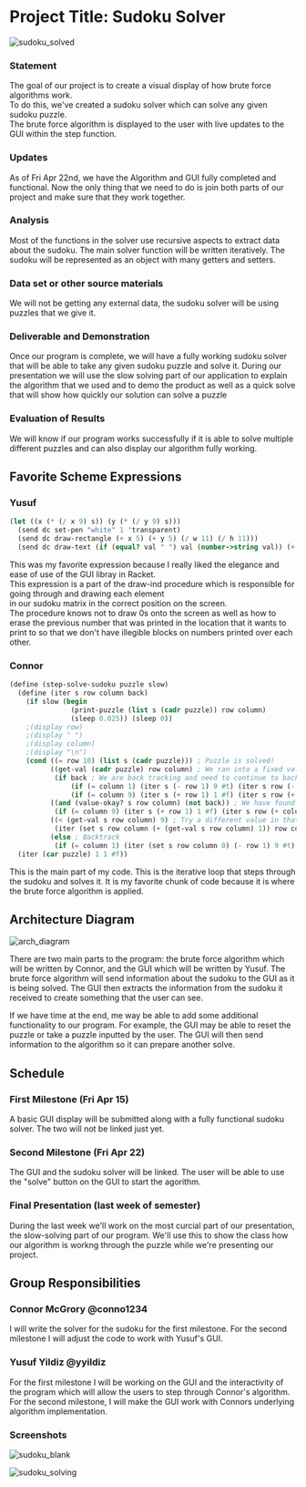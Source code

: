 # Project Title: Sudoku Solver

![sudoku_solved](https://cloud.githubusercontent.com/assets/11009351/14858168/f9f41910-0c6c-11e6-9c6f-34ae589f92fa.png)

### Statement
The goal of our project is to create a visual display of how brute force algorithms work.  
To do this, we've created a sudoku solver which can solve any given sudoku puzzle.  
The brute force algorithm is displayed to the user with live updates to the GUI within the step function. 

### Updates

As of Fri Apr 22nd, we have the Algorithm and GUI fully completed and functional. Now the only thing that we need to do is join both parts of our project and make sure that they work together.

### Analysis
Most of the functions in the solver use recursive aspects to extract data about the sudoku.
The main solver function will be written iteratively.  The sudoku will be represented as an
object with many getters and setters.

### Data set or other source materials
We will not be getting any external data, the sudoku solver will be using puzzles that we give it.

### Deliverable and Demonstration
Once our program is complete, we will have a fully working sudoku solver that will be able to take any given sudoku puzzle and solve it. During our presentation we will use the slow solving part of our application to explain the algorithm that we used and to demo the product as well as a quick solve that will show how quickly our solution can solve a puzzle

### Evaluation of Results
We will know if our program works successfully if it is able to solve multiple different puzzles and can also display our algorithm fully working. 

## Favorite Scheme Expressions

### Yusuf
```scheme
(let ((x (* (/ x 9) s)) (y (* (/ y 9) s)))
  (send dc set-pen "white" 1 'transparent)
  (send dc draw-rectangle (+ x 5) (+ y 5) (/ w 11) (/ h 11)))
  (send dc draw-text (if (equal? val " ") val (number->string val)) (+ (* (/ x 9) s) 20) (+ (* (/ y 9) s) 15)))
```
This was my favorite expression because I really liked the elegance and ease of use of the GUI libray in Racket.  
This expression is a part of the draw-ind procedure which is responsible for going through and drawing each element    
in our sudoku matrix in the correct position on the screen.  
The procedure knows not to draw 0s onto the screen as well as how to erase the previous number that was printed in
the location that it wants to print to so that we don't have illegible blocks on numbers printed over each other.

### Connor

```scheme
(define (step-solve-sudoku puzzle slow)
  (define (iter s row column back)
    (if slow (begin
               (print-puzzle (list s (cadr puzzle)) row column)
               (sleep 0.025)) (sleep 0))
    ;(display row)
    ;(display " ")
    ;(display column)
    ;(display "\n")
    (cond ((= row 10) (list s (cadr puzzle))) ; Puzzle is solved!
          ((get-val (cadr puzzle) row column) ; We ran into a fixed value that must be skipped over
           (if back ; We are back tracking and need to continue to back track
               (if (= column 1) (iter s (- row 1) 9 #t) (iter s row (- column 1) #t))
               (if (= column 9) (iter s (+ row 1) 1 #f) (iter s row (+ column 1) #f))))
          ((and (value-okay? s row column) (not back)) ; We have found a number that works so let's skip it
           (if (= column 9) (iter s (+ row 1) 1 #f) (iter s row (+ column 1) #f)))
          ((< (get-val s row column) 9) ; Try a different value in that space
           (iter (set s row column (+ (get-val s row column) 1)) row column #f))
          (else ; Backtrack
           (if (= column 1) (iter (set s row column 0) (- row 1) 9 #t) (iter (set s row column 0) row (- column 1) #t)))))
  (iter (car puzzle) 1 1 #f))
  ```
  
  This is the main part of my code.  This is the iterative loop that steps through the sudoku and solves it.
  It is my favorite chunk of code because it is where the brute force algorithm is applied.

## Architecture Diagram

![arch_diagram](https://cloud.githubusercontent.com/assets/11009351/14321375/f494b164-fbe6-11e5-8e62-a30142c516d0.png)

There are two main parts to the program: the brute force algorithm which will be written by Connor, and the GUI which will be written by Yusuf.  The brute force algorithm will send information about the sudoku to the GUI as it is being solved.  The GUI then extracts the information from the sudoku it received to create something that the user can see.

If we have time at the end, me way be able to add some additional functionality to our program.  For example, the GUI may be able to reset the puzzle or take a puzzle inputted by the user.  The GUI will then send information to the algorithm so it can prepare another solve.

## Schedule

### First Milestone (Fri Apr 15)
A basic GUI display will be submitted along with a fully functional sudoku solver.  The two will not be linked just yet.

### Second Milestone (Fri Apr 22)
The GUI and the sudoku solver will be linked.  The user will be able to use the "solve" button on the GUI to start
the agorithm.

### Final Presentation (last week of semester)
During the last week we'll work on the most curcial part of our presentation, the slow-solving part of our program.
We'll use this to show the class how our algorithm is workng through the puzzle while we're presenting our project.

## Group Responsibilities
### Connor McGrory @conno1234
I will write the solver for the sudoku for the first milestone.  For the second milestone I will adjust the code
to work with Yusuf's GUI.

### Yusuf Yildiz @yyildiz
For the first milestone I will be working on the GUI and the interactivity of the program which will allow the users to step through Connor's algorithm. For the second milestone, I will make the GUI work with Connors underlying algorithm implementation.

### Screenshots

![sudoku_blank](https://cloud.githubusercontent.com/assets/11009351/14858126/d7c90f8a-0c6c-11e6-9827-af75dd0679bd.png)

![sudoku_solving](https://cloud.githubusercontent.com/assets/11009351/14858182/083fd8c4-0c6d-11e6-9919-ec7b14514e56.png)

